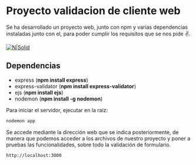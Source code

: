# Proyecto validacion de cliente web

Se ha desarrollado un proyecto web, junto con npm y varias dependencias
instaladas junto con el, para poder cumplir los requisitos que se nos pide ✌️.

[![N|Solid](https://seeklogo.com/images/N/npm-logo-01B8642EDD-seeklogo.com.png)](https://www.npmjs.com/)

## Dependencias

- express (**npm install express**)
- express-validator (**npm install express-validator**)
- ejs (**npm install ejs**)
- nodemon (**npm install -g nodemon**)

Para iniciar el servidor, ejecutar en la raiz:
```sh
nodemon app
```

Se accede mediante la dirección web que se indica posteriormente,
de manera que podemos acceder a los archivos de nuestro proyecto
y poner a pruebas las funcionalidades, sobre todo la validación de formulario.

```sh
http://localhost:3000
```
